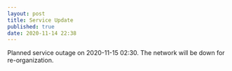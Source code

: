 ```yaml
---
layout: post
title: Service Update
published: true
date: 2020-11-14 22:38
---
```

Planned service outage on 2020-11-15 02:30.
The network will be down for re-organization.
